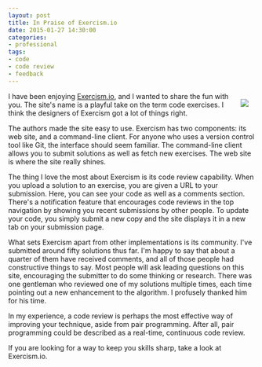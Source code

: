 ```yaml
---
layout: post
title: In Praise of Exercism.io
date: 2015-01-27 14:30:00
categories:
- professional
tags:
- code
- code review
- feedback
---
```


<img src="/assets/exercism_log.svg" style="float:right; margin:1em" />

I have been enjoying [Exercism.io](http://exercism.io), and I wanted to share
the fun with you. The site's name is a playful take on the term code exercises.
I think the designers of Exercism got a lot of things right.

The authors made the site easy to use. Exercism has two components: its web
site, and a command-line client. For anyone who uses a version control tool like
Git, the interface should seem familiar. The command-line client allows you to
submit solutions as well as fetch new exercises. The web site is where the site
really shines.

The thing I love the most about Exercism is its code review capability. When you
upload a solution to an exercise, you are given a URL to your submission. Here,
you can see your code as well as a comments section. There's a notification
feature that encourages code reviews in the top navigation by showing you recent
submissions by other people. To update your code, you simply submit a new copy
and the site displays it in a new tab on your submission page.

What sets Exercism apart from other implementations is its community. I've
submitted around fifty solutions thus far. I'm happy to say that about a quarter
of them have received comments, and all of those people had constructive things
to say. Most people will ask leading questions on this site, encouraging the
submitter to do some thinking or research. There was one gentleman who reviewed
one of my solutions multiple times, each time pointing out a new enhancement to
the algorithm. I profusely thanked him for his time.

In my experience, a code review is perhaps the most effective way of improving
your technique, aside from pair programming. After all, pair programming could
be described as a real-time, continuous code review.

If you are looking for a way to keep you skills sharp, take a look at Exercism.io.
